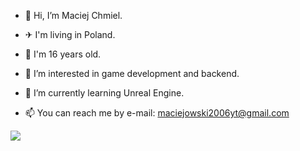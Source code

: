 - 👋 Hi, I’m Maciej Chmiel.
- ✈ I'm living in Poland.
- 📔 I'm 16 years old.
- 👀 I’m interested in game development and backend.
- 🌱 I’m currently learning Unreal Engine.

- 📫 You can reach me by e-mail: maciejowski2006yt@gmail.com

![](https://github-readme-stats.vercel.app/api/top-langs/?username=Maciejowski2006&theme=github_dark_dimmed&hide_border=true&include_all_commits=true&count_private=true&layout=compact&langs_count=8)

<!---
Maciejowski2006/Maciejowski2006 is a ✨ special ✨ repository because its `README.md` (this file) appears on your GitHub profile.
You can click the Preview link to take a look at your changes.
--->

